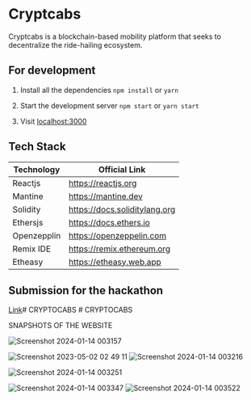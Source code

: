 # Cryptcabs
Cryptcabs is a blockchain-based mobility platform that seeks to decentralize the ride-hailing ecosystem.





## For development

1. Install all the dependencies
`npm install`
or
`yarn`

2. Start the development server 
`npm start`
or
`yarn start`

3. Visit [localhost:3000](http://localhost:3000)







## Tech Stack

| Technology             | Official Link                                                                |
| ----------------- | ------------------------------------------------------------------ |
| Reactjs | https://reactjs.org |
| Mantine | https://mantine.dev |
| Solidity | https://docs.soliditylang.org |
| Ethersjs | https://docs.ethers.io |
| Openzepplin | https://openzeppelin.com |
| Remix IDE | https://remix.ethereum.org |
| Etheasy | https://etheasy.web.app |




## Submission for the hackathon 

[Link](https://youtu.be/B-WqGwsuGqU)#   C R Y P T O C A B S 
 
 #   C R Y P T O C A B S 


SNAPSHOTS OF THE WEBSITE

![Screenshot 2024-01-14 003157](https://github.com/puthranroshan/CRYPTOCABS/assets/132100725/5201cfa6-9a6f-4752-a7a8-e493e66a3ecb)

![Screenshot 2023-05-02 02 49 11](https://user-images.githubusercontent.com/132100725/235533901-2b2d1810-cb1b-409d-989e-dd06c8af148f.png)
![Screenshot 2024-01-14 003216](https://github.com/puthranroshan/CRYPTOCABS/assets/132100725/50ec3388-8909-4880-8169-962fb9b61638)

![Screenshot 2024-01-14 003251](https://github.com/puthranroshan/CRYPTOCABS/assets/132100725/2854a7f4-e5cb-47a2-b261-5ae7b0549e54)

![Screenshot 2024-01-14 003347](https://github.com/puthranroshan/CRYPTOCABS/assets/132100725/c7b51700-c920-46fa-836b-aaa66b529efd)
![Screenshot 2024-01-14 003522](https://github.com/puthranroshan/CRYPTOCABS/assets/132100725/90ad17f7-7391-43e2-baed-c5b0049d2948)

 
 
